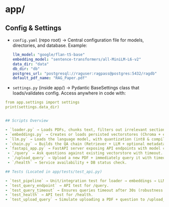 # app/

## Config & Settings

- `config.yaml` (repo root) → Central configuration file for models, directories, and database.
  Example:
  ```yaml
  llm_model: "google/flan-t5-base"
  embedding_model: "sentence-transformers/all-MiniLM-L6-v2"
  data_dir: "data"
  db_dir: "db"
  postgres_url: "postgresql://raguser:ragpass@postgres:5432/ragdb"
  default_pdf_name: "RAG_Paper.pdf"

- `settings.py` (inside app/) → Pydantic BaseSettings class that loads/validates config.
 Access anywhere in code with:
 ```yaml
 from app.settings import settings
 print(settings.data_dir)


## Scripts Overview

- `loader.py` → Loads PDFs, chunks text, filters out irrelevant sections.
- `embeddings.py` → Creates or loads persisted vectorstores (Chroma + embeddings) i.e., **Production tweak #1**.
- `llm.py` → Loads the language model, with quantization (int8 & compile) optimizations + batch inference + fallback strategy i.e., **Production tweak #2, #3, #4**.
- `chain.py` → Builds the QA chain (Retriever + LLM + optional metadata filtering + guardrails via prompt instructions) i.e., **Production tweak #5, #6**.
- `fastapi_app.py` → FastAPI server exposing API endpoints with model caching + timeouts i.e., **Production tweak #7, #8**:
  - `/query` → Ask questions against existing vectorstore with timeout.
  - `/upload_query` → Upload a new PDF + immediately query it with timeout.
  - `/health` → Service availability + DB status check.
 
## Tests (Located in app/tests/test_api.py)

- `test_pipeline` → Unit/integration test for loader → embeddings → LLM → QA chain.
- `test_query_endpoint` → API test for /query.
- `test_query_timeout` → Ensures queries timeout after 30s (robustness check).
- `test_health` → API test for /health.
- `test_upload_query` → Simulate uploading a PDF + question to /upload_query.
